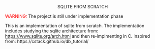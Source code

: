 <div align="center">
    SQLITE FROM SCRATCH
</div>

<span style="color:red;">WARNING: </span> <span>The project is still under implementation phase</span>

<p>
    This is an implementation of sqlite from scratch. The implementation includes studying the sqlite architecture from: <a href="https://www.sqlite.org/arch.html">https://www.sqlite.org/arch.html</a> and then re-implmenting in C.
    Inspired from: https://cstack.github.io/db_tutorial/
</p>
